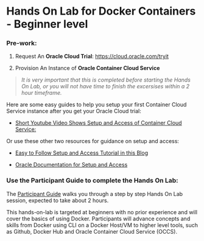 # Hands On Lab for Docker Containers - Beginner level

### Pre-work:

1. Request An **Oracle Cloud Trial**: https://cloud.oracle.com/tryit

2. Provision An Instance of **Oracle Container Cloud Service** 
  > *It is very important that this is completed before starting the Hands On Lab, or you will not have time to finish the excersises within a 2 hour timeframe.*
  
  Here are some easy guides to help you setup your first Container Cloud Service instance after you get your Oracle Cloud trial:
  
  * [Short Youtube Video Shows Setup and Access of Container Cloud Service:](https://youtu.be/l3H-oMRcrGo) 

  Or use these other two resources for guidance on setup and access:
  
  * [Easy to Follow Setup and Access Tutorial in this Blog](https://solutionsanz.blog/2017/01/16/occs-provisioning/)
    
  * [Oracle Documentation for Setup and Access](http://docs.oracle.com/en/cloud/iaas/container-cloud/contu/creating-oracle-container-cloud-service-instances.html#CONTU-GUID-6C53AF60-DD68-4B0E-9956-F387493519D7)


### Use the Participant Guide to complete the Hands On Lab:

The [Participant Guide](../master/Participant-Guide.md) walks you through a step by step Hands On Lab session, expected to take about 2 hours.   

This hands-on-lab is targeted at beginners with no prior experience and will cover the basics of using Docker. Participants will advance concepts and skills from Docker using CLI on a Docker Host/VM to higher level tools, such as Github, Docker Hub and Oracle Container Cloud Service (OCCS).
